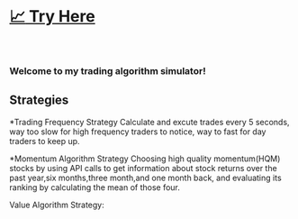 
<a href="https://share.streamlit.io/nirjacob/botofwallstreet/main.py" target='_blank' > <h1>:chart_with_upwards_trend:	Try Here</h1></a>
<br>
### Welcome to my trading algorithm simulator!
## Strategies
*Trading Frequency Strategy
Calculate and excute trades every 5 seconds, way too slow for high frequency traders to notice,
way to fast for day traders to keep up.

*Momentum Algorithm Strategy
Choosing high quality momentum(HQM) stocks by using API calls to get information
about stock returns over the past year,six months,three month,and one month back, and evaluating its ranking
by calculating the mean of those four.

Value Algorithm Strategy:


